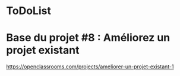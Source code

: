 ToDoList
========

# Base du projet #8 : Améliorez un projet existant

https://openclassrooms.com/projects/ameliorer-un-projet-existant-1
